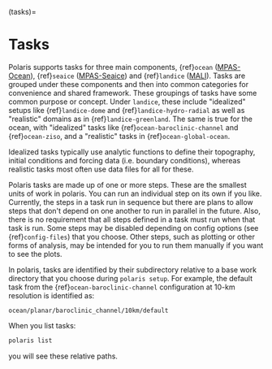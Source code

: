 (tasks)=

# Tasks

Polaris supports tasks for three main components, {ref}`ocean`
([MPAS-Ocean](https://mpas-dev.github.io/ocean/ocean.html)), {ref}`seaice`
([MPAS-Seaice](https://mpas-dev.github.io/sea_ice/sea_ice.html)) and
{ref}`landice` ([MALI](https://mpas-dev.github.io/land_ice/land_ice.html)).
Tasks are grouped under these components and then into common categories for
convenience and shared framework.  These groupings of tasks have some common 
purpose or concept. Under `landice`, these include "idealized" setups like 
{ref}`landice-dome` and {ref}`landice-hydro-radial` as well as "realistic" 
domains as in {ref}`landice-greenland`.  The same is true for the ocean, with
"idealized" tasks like {ref}`ocean-baroclinic-channel` and 
{ref}`ocean-ziso`, and a "realistic" tasks in {ref}`ocean-global-ocean`.

Idealized tasks typically use analytic functions to define their
topography, initial conditions and forcing data (i.e. boundary conditions),
whereas realistic tasks most often use data files for all for these.

Polaris tasks are made up of one or more steps.  These are the
smallest units of work in polaris. You can run an individual step on its own if
you like.  Currently, the steps in a task run in sequence but there are
plans to allow steps that don't depend on one another to run in parallel in the
future.  Also, there is no requirement that all steps defined in a task
must run when that task is run.  Some steps may be disabled depending on
config options (see {ref}`config-files`) that you choose.  Other steps, such
as plotting or other forms of analysis, may be intended for you to run them
manually if you want to see the plots.

In polaris, tasks are identified by their subdirectory relative to a base
work directory that you choose during `polaris setup`.  For example, the
default task from the {ref}`ocean-baroclinic-channel` configuration at
10-km resolution is identified as:

```none
ocean/planar/baroclinic_channel/10km/default
```

When you list tasks:

```bash
polaris list
```

you will see these relative paths.
